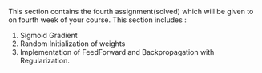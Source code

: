 This section contains the fourth assignment(solved) which will be given to on fourth week of your course. This section includes :
1. Sigmoid Gradient
2. Random Initialization of weights
3. Implementation of FeedForward and Backpropagation with Regularization.
